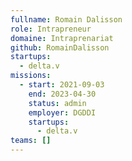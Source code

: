 ```yaml
---
fullname: Romain Dalisson
role: Intrapreneur
domaine: Intraprenariat
github: RomainDalisson
startups:
  - delta.v
missions:
  - start: 2021-09-03
    end: 2023-04-30
    status: admin
    employer: DGDDI
    startups:
      - delta.v
teams: []
---
```

